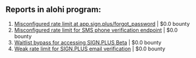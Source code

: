 ## Reports in alohi program:
1. [Misconfigured rate limit at app.sign.plus/forgot_password](https://hackerone.com/reports/1472394) | $0.0 bounty
2. [Misconfigured rate limit for SMS phone verification endpoint](https://hackerone.com/reports/1482919) | $0.0 bounty
3. [Waitlist bypass for accessing SIGN.PLUS Beta](https://hackerone.com/reports/1494308) | $0.0 bounty
4. [Weak rate limit for SIGN.PLUS email verification](https://hackerone.com/reports/1584569) | $0.0 bounty